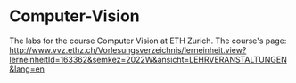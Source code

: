 # Computer-Vision
The labs for the course Computer Vision at ETH Zurich. The course's page: http://www.vvz.ethz.ch/Vorlesungsverzeichnis/lerneinheit.view?lerneinheitId=163362&semkez=2022W&ansicht=LEHRVERANSTALTUNGEN&lang=en
